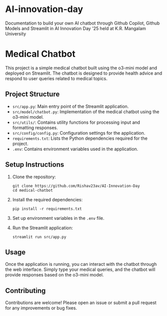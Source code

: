 # AI-innovation-day
Documentation to build your own AI chatbot through Github Copilot, Github Models and Streamlit in AI Innovation Day '25 held at K.R. Mangalam University

# Medical Chatbot

This project is a simple medical chatbot built using the o3-mini model and deployed on Streamlit. The chatbot is designed to provide health advice and respond to user queries related to medical topics.

## Project Structure

- `src/app.py`: Main entry point of the Streamlit application.
- `src/model/chatbot.py`: Implementation of the medical chatbot using the o3-mini model.
- `src/utils/`: Contains utility functions for processing input and formatting responses.
- `src/config/config.py`: Configuration settings for the application.
- `requirements.txt`: Lists the Python dependencies required for the project.
- `.env`: Contains environment variables used in the application.

## Setup Instructions

1. Clone the repository:
   ```
   git clone https://github.com/Rishav23av/AI-Innovation-Day
   cd medical-chatbot
   ```

2. Install the required dependencies:
   ```
   pip install -r requirements.txt
   ```

3. Set up environment variables in the `.env` file.

4. Run the Streamlit application:
   ```
   streamlit run src/app.py
   ```

## Usage

Once the application is running, you can interact with the chatbot through the web interface. Simply type your medical queries, and the chatbot will provide responses based on the o3-mini model.

## Contributing

Contributions are welcome! Please open an issue or submit a pull request for any improvements or bug fixes.
